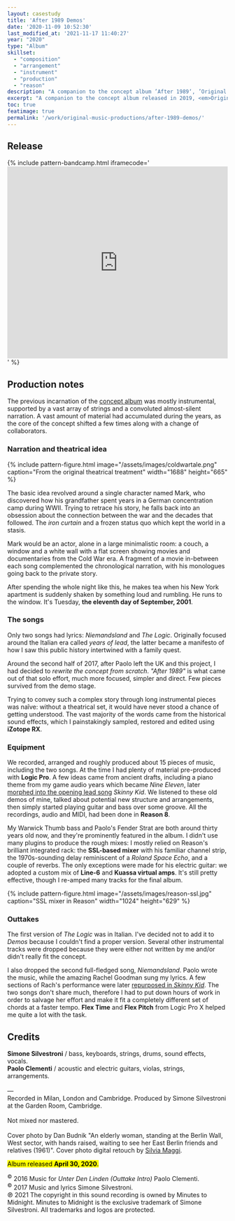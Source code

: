 ```yaml
---
layout: casestudy
title: 'After 1989 Demos'
date: '2020-11-09 10:52:30'
last_modified_at: '2021-11-17 11:40:27'
year: "2020"
type: "Album"
skillset: 
  - "composition"
  - "arrangement"
  - "instrument"
  - "production"
  - "reason"
description: "A companion to the concept album ’After 1989‘, ’Original Demos and Outtakes‘ is a rough and unpolished partial testimony of a different approach."
excerpt: "A companion to the concept album released in 2019, <em>Original Demos and Outtakes</em> is a <strong>rough and unpolished</strong> partial testimony of a different approach."
toc: true
featimage: true
permalink: '/work/original-music-productions/after-1989-demos/'
---
```

## Release

{% include pattern-bandcamp.html iframecode='<iframe style="border: 0; width: 100%; height: 439px;" src="https://bandcamp.com/EmbeddedPlayer/album=2694261691/size=large/bgcol=ffffff/linkcol=333333/artwork=small/transparent=true/" seamless><a href="https://music.minutestomidnight.co.uk/album/after-1989-a-trip-to-freedom-original-demos-outtakes">After 1989: A Trip To Freedom (Original Demos &amp; Outtakes) by Minutes to Midnight</a></iframe>' %}

## Production notes

The previous incarnation of the [concept album](/work/original-music-productions/after-1989/) was mostly instrumental, supported by a vast array of strings and a convoluted almost-silent narration. A vast amount of material had accumulated during the years, as the core of the concept shifted a few times along with a change of collaborators.

### Narration and theatrical idea

{% include pattern-figure.html image="/assets/images/coldwartale.png" caption="From the original theatrical treatment" width="1688" height="665" %}

The basic idea revolved around a single character named Mark, who discovered how his grandfather spent years in a German concentration camp during WWII. Trying to retrace his story, he falls back into an obsession about the connection between the war and the decades that followed. The _iron curtain_ and a frozen status quo which kept the world in a stasis.

Mark would be an actor, alone in a large minimalistic room: a couch, a window and a white wall with a flat screen showing movies and documentaries from the Cold War era. A fragment of a movie in-between each song complemented the chronological narration, with his monologues going back to the private story. 

After spending the whole night like this, he makes tea when his New York apartment is suddenly shaken by something loud and rumbling. He runs to the window. It's Tuesday, **the eleventh day of September, 2001**.

### The songs

Only two songs had lyrics: _Niemandsland_ and _The Logic_. Originally focused around the Italian era called _years of lead_, the latter became a manifesto of how I saw this public history intertwined with a family quest.

Around the second half of 2017, after Paolo left the UK and this project, I had decided to _rewrite the concept from scratch_. _"After 1989"_ is what came out of that solo effort, much more focused, simpler and direct. Few pieces survived from the demo stage.

Trying to convey such a complex story through long instrumental pieces was naîve: without a theatrical set, it would have never stood a chance of getting understood. The vast majority of the words came from the historical sound effects, which I painstakingly sampled, restored and edited using **iZotope RX**.

### Equipment

We recorded, arranged and roughly produced about 15 pieces of music, including the two songs. At the time I had plenty of material pre-produced with **Logic Pro**. A few ideas came from ancient drafts, including a piano theme from my game audio years which became _Nine Eleven_, later [morphed into the opening lead song](/blog/skinny-kid-song-backstory/) _Skinny Kid_. We listened to these old demos of mine, talked about potential new structure and arrangements, then simply started playing guitar and bass over some groove. All the recordings, audio and MIDI, had been done in **Reason 8**.

My Warwick Thumb bass and Paolo's Fender Strat are both around thirty years old now, and they're prominently featured in the album. I didn't use many plugins to produce the rough mixes: I mostly relied on Reason's brilliant integrated rack: the **SSL-based mixer** with his familiar channel strip, the 1970s-sounding delay reminiscent of a _Roland Space Echo_, and a couple of reverbs. The only exceptions were made for his electric guitar: we adopted a custom mix of **Line-6** and **Kuassa virtual amps**. It's still pretty effective, though I re-amped many tracks for the final album.

{% include pattern-figure.html image="/assets/images/reason-ssl.jpg" caption="SSL mixer in Reason" width="1024" height="629" %}

### Outtakes

The first version of _The Logic_ was in Italian. I've decided not to add it to _Demos_ because I couldn't find a proper version. Several other instrumental tracks were dropped because they were either not written by me and/or didn't really fit the concept.

I also dropped the second full-fledged song, _Niemandsland_. Paolo wrote the music, while the amazing Rachel Goodman sung my lyrics. A few sections of Rach's performance were later [repurposed in _Skinny Kid_](/work/sound-design/vocal-editing/). The two songs don't share much, therefore I had to put down hours of work in order to salvage her effort and make it fit a completely different set of chords at a faster tempo. **Flex Time** and **Flex Pitch** from Logic Pro X helped me quite a lot with the task.

## Credits

**Simone Silvestroni** / bass, keyboards, strings, drums, sound effects, vocals.  
**Paolo Clementi** / acoustic and electric guitars, violas, strings, arrangements.  
<br>
—  
Recorded in Milan, London and Cambridge. Produced by Simone Silvestroni at the Garden Room, Cambridge.
<br><br>
Not mixed nor mastered.
<br><br>
Cover photo by Dan Budnik "An elderly woman, standing at the Berlin Wall, West sector, with hands raised, waiting to see her East Berlin friends and relatives (1961)". Cover photo digital retouch by [Silvia Maggi](https://silviamaggidesign.com).
<br>
<p class="detached"><mark class="m2m-highlight small">Album released <strong>April 30, 2020</strong>.</mark></p>

<p class="detached small">
  <sup>&copy;</sup> 2016 Music for <em>Unter Den Linden (Outtake Intro)</em> Paolo Clementi.<br>
  <sup>&copy;</sup> 2017 Music and lyrics Simone Silvestroni.<br>
  &copysr; 2021 The copyright in this sound recording is owned by Minutes to Midnight. Minutes to Midnight is the exclusive trademark of Simone Silvestroni. All trademarks and logos are protected.
</p>